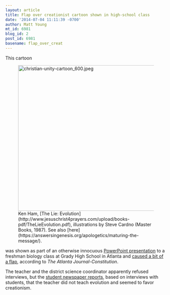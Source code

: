 ```yaml
---
layout: article
title: Flap over creationist cartoon shown in high-school class
date: '2014-07-04 11:11:39 -0700'
author: Matt Young
mt_id: 6981
blog_id: 2
post_id: 6981
basename: flap_over_creat
---
```

This cartoon


<figure>
<img src="/PT/uploads/2014/christian-unity-cartoon_600.jpeg" alt="christian-unity-cartoon_600.jpeg" width="600" height="455" />
<figcaption markdown="span">
Ken Ham, [The Lie: Evolution](http://www.jesuschrist4prayers.com/upload/books-pdf/TheLieEvolution.pdf), illustrations by Steve Cardno (Master Books, 1987). See also [here](https://answersingenesis.org/apologetics/maturing-the-message/).

</figcaption>
</figure>


was shown as part of an otherwise innocuous [PowerPoint presentation](https://docs.google.com/file/d/0B4ni2jH9ge1SdjBLcTAwWjdNWW8/edit) to a freshman biology class at Grady High School in Atlanta and [caused a bit of a flap](http://www.ajc.com/weblogs/get-schooled/2014/jul/03/evolution-vs-creationism-why-still-issue-grady-or-/), according to _The Atlanta Journal-Constitution_. 

The teacher and the district science coordinator apparently refused interviews, but the [student newspaper reports](http://thesoutherneronline.com/frontpage/?p=29658), based on interviews with students, that the teacher did not teach evolution and seemed to favor creationism.
